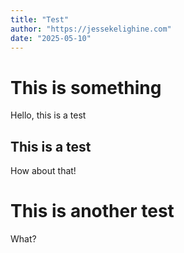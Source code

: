 ```yaml
---
title: "Test"
author: "https://jessekelighine.com"
date: "2025-05-10"
---
```


# This is something

Hello, this is a test

## This is a test

How about that!

# This is another test

What?
